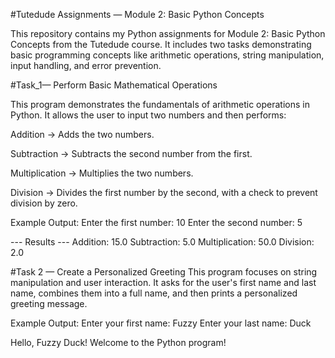 #Tutedude Assignments — Module 2: Basic Python Concepts

This repository contains my Python assignments for Module 2: Basic Python Concepts from the Tutedude course.
It includes two tasks demonstrating basic programming concepts like arithmetic operations, string manipulation, input handling, and error prevention.



#Task_1— Perform Basic Mathematical Operations
   
This program demonstrates the fundamentals of arithmetic operations in Python.
It allows the user to input two numbers and then performs:

Addition → Adds the two numbers.

Subtraction → Subtracts the second number from the first.

Multiplication → Multiplies the two numbers.

Division → Divides the first number by the second, with a check to prevent division by zero.

Example Output:
Enter the first number: 10
Enter the second number: 5

--- Results ---
Addition: 15.0
Subtraction: 5.0
Multiplication: 50.0
Division: 2.0


#Task 2 — Create a Personalized Greeting
This program focuses on string manipulation and user interaction.
It asks for the user's first name and last name, combines them into a full name, and then prints a personalized greeting message.

Example Output:
Enter your first name: Fuzzy
Enter your last name: Duck

Hello, Fuzzy Duck! Welcome to the Python program!
